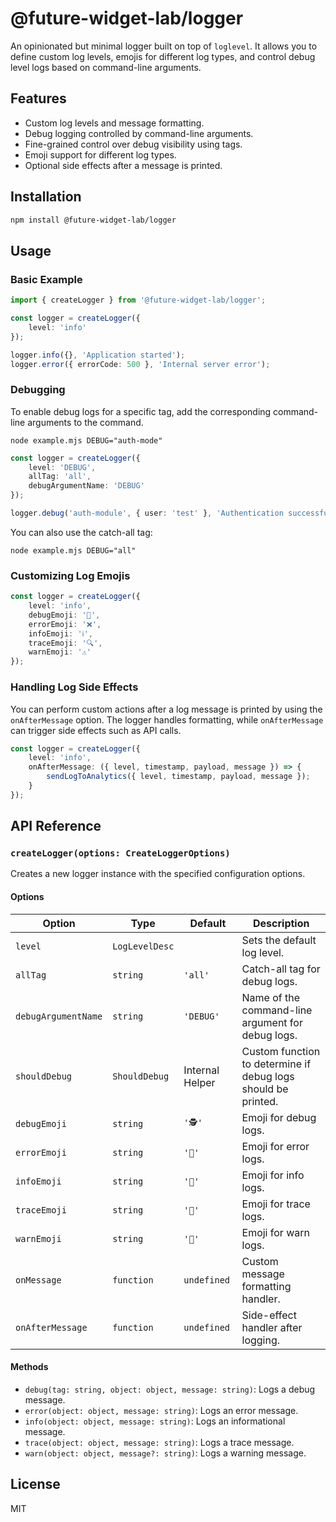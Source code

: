 # @future-widget-lab/logger

An opinionated but minimal logger built on top of `loglevel`. It allows you to define custom log levels, emojis for different log types, and control debug level logs based on command-line arguments.

## Features

- Custom log levels and message formatting.
- Debug logging controlled by command-line arguments.
- Fine-grained control over debug visibility using tags.
- Emoji support for different log types.
- Optional side effects after a message is printed.

## Installation

```bash
npm install @future-widget-lab/logger
```

## Usage

### Basic Example

```typescript
import { createLogger } from '@future-widget-lab/logger';

const logger = createLogger({
	level: 'info'
});

logger.info({}, 'Application started');
logger.error({ errorCode: 500 }, 'Internal server error');
```

### Debugging

To enable debug logs for a specific tag, add the corresponding command-line arguments to the command.

```shell
node example.mjs DEBUG="auth-mode"
```

```typescript
const logger = createLogger({
	level: 'DEBUG',
	allTag: 'all',
	debugArgumentName: 'DEBUG'
});

logger.debug('auth-module', { user: 'test' }, 'Authentication successful');
```

You can also use the catch-all tag:

```shell
node example.mjs DEBUG="all"
```

### Customizing Log Emojis

```typescript
const logger = createLogger({
	level: 'info',
	debugEmoji: '🐛',
	errorEmoji: '❌',
	infoEmoji: 'ℹ️',
	traceEmoji: '🔍',
	warnEmoji: '⚠️'
});
```

### Handling Log Side Effects

You can perform custom actions after a log message is printed by using the `onAfterMessage` option. The logger handles formatting, while `onAfterMessage` can trigger side effects such as API calls.

```typescript
const logger = createLogger({
	level: 'info',
	onAfterMessage: ({ level, timestamp, payload, message }) => {
		sendLogToAnalytics({ level, timestamp, payload, message });
	}
});
```

## API Reference

### `createLogger(options: CreateLoggerOptions)`

Creates a new logger instance with the specified configuration options.

#### Options

| Option              | Type           | Default         | Description                                                   |
| ------------------- | -------------- | --------------- | ------------------------------------------------------------- |
| `level`             | `LogLevelDesc` |                 | Sets the default log level.                                   |
| `allTag`            | `string`       | `'all'`         | Catch-all tag for debug logs.                                 |
| `debugArgumentName` | `string`       | `'DEBUG'`       | Name of the command-line argument for debug logs.             |
| `shouldDebug`       | `ShouldDebug`  | Internal Helper | Custom function to determine if debug logs should be printed. |
| `debugEmoji`        | `string`       | `'🕵'`          | Emoji for debug logs.                                         |
| `errorEmoji`        | `string`       | `'📕'`          | Emoji for error logs.                                         |
| `infoEmoji`         | `string`       | `'📘'`          | Emoji for info logs.                                          |
| `traceEmoji`        | `string`       | `'📓'`          | Emoji for trace logs.                                         |
| `warnEmoji`         | `string`       | `'📒'`          | Emoji for warn logs.                                          |
| `onMessage`         | `function`     | `undefined`     | Custom message formatting handler.                            |
| `onAfterMessage`    | `function`     | `undefined`     | Side-effect handler after logging.                            |

#### Methods

- `debug(tag: string, object: object, message: string)`: Logs a debug message.
- `error(object: object, message: string)`: Logs an error message.
- `info(object: object, message: string)`: Logs an informational message.
- `trace(object: object, message: string)`: Logs a trace message.
- `warn(object: object, message?: string)`: Logs a warning message.

## License

MIT
